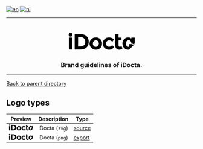 [![en](https://img.shields.io/badge/lang-en-red.svg)](https://github.com/iDocta/brand-guide/blob/main/logo/idocta/README.md)
[![nl](https://img.shields.io/badge/lang-nl-green.svg)](https://github.com/iDocta/brand-guide/blob/main/logo/idocta/README.nl.md)

---

<h1 align="center">
    <a href="https://www.idocta.be">    
        <picture>
            <source media="(prefers-color-scheme: dark)" srcset="https://raw.githubusercontent.com/iDocta/brand-guide/main/logo/idocta/source/idocta-white.svg">
            <source media="(prefers-color-scheme: light)" srcset="https://raw.githubusercontent.com/iDocta/brand-guide/main/logo/idocta/source/idocta-black.svg">
            <img width="175px" alt="Shows a black logo in light color mode and a white one in dark color mode." src="https://raw.githubusercontent.com/iDocta/brand-guide/main/logo/idocta/source/idocta-black.svg">
        </picture>
    </a> 
</h1>
 
<h3 align="center">Brand guidelines of iDocta.</h3>

---

[Back to parent directory](../README.md)

## Logo types

| Preview                                                                                                                          | Description    | Type                       |
| -------------------------------------------------------------------------------------------------------------------------------- | -------------- | -------------------------- |
| <img src='https://github.com/iDocta/brand-guide/blob/main/logo/idocta/source/idocta-black.svg?raw=true' width='64' alt=''/>      | iDocta (`svg`) | [source](source/README.md) |
| <img src='https://github.com/iDocta/brand-guide/blob/main/logo/idocta/export/idocta-black-2048.png?raw=true' width='64' alt=''/> | iDocta (`png`) | [export](export/README.md) |
